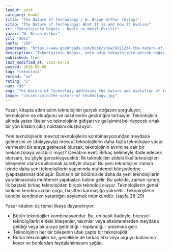 ```yaml
---
layout: post
category: book2
title: "The Nature of Technology | W. Brian Arthur (Kitap)"
kitap: "The Nature of Technology: What It Is and How It Evolves"
tr: "Teknolojinin Doğası - Nedir ve Nasıl Evrilir"
yazar: "W. Brian Arthur"
yil: "2011"
sayfa: "260"
goodreads: "https://www.goodreads.com/book/show/6321234-the-nature-of-technology"
description: "Teknolojinin Doğası, adım adım teknolojinin gerçek doğasını sorguluyor, teknolojinin ne olduğunu ve nasıl evrim geçirdiğini tartışıyor."
published: true
last_modified_at: 2023-01-14
posted: 2018-06-09
tag: "teknoloji"
reread: "no"
rating: "5"
num: "98"
eng: "The Nature of Technology addresses the nature and evolution of technology with straightforward and to-the-point language style."
image: "/assets/old/the-nature-of-technology.jpg"
---
```


Yazar, kitapta adım adım teknolojinin gerçek doğasını sorguluyor, teknolojinin ne olduğunu ve nasıl evrim geçirdiğini tartışıyor. Teknolojinin altında yatan ilkeler ve teknolojinin gidişatı ve gelişimini belirleyecek ortak bir yön kitabın çıkış noktasını oluşturuyor.

Yeni teknolojilerin mevcut teknolojilerin kombinasyonundan meydana gelmesini ve (dolayısıyla) mevcut teknolojilerin daha fazla teknolojiye vücut vermesini bir araya getirecek olursak, teknolojinin evrimine dair bir mekanizmaya varabilir miyiz? Cevabım evet. Birkaç kelimeyle ifade edecek olursam, bu şöyle gerçekleşecektir: İlk teknolojiler eldeki ilkel teknolojileri bileşenler olarak kullanmak suretiyle oluşur. Bu yeni teknolojiler zaman içinde daha yeni teknolojilerin yapımında muhtemel bileşenlerine (yapıtaşlarına) dönüşür. Bunların bir bölümü de daha da yeni teknolojilerin yaratılmasında muhtemel yapıtaşları haline gelir. Bu şekilde, zaman içinde, ilk baştaki birkaç teknolojiden birçok teknoloji oluşur. Teknolojilerin genel birikimi kendini azdan çoğa, basitten karmaşığa yükseltir. Teknolojilerin kendini kendinden yarattığını söylemek mümkündür. (sayfa 28-29)

Yazar kitabını üç temel ilkeye dayandırıyor:

- Bütün teknolojiler kombinasyondur. Bu, en basit ifadeyle, bireysel teknolojilerin eldeki bileşenler, takımlar veya altsistemlerden meydana geldiği veya bir araya getirildiği - toplandığı - anlamına gelir.
- Teknolojinin her bir bileşenin ufak çapta bir teknolojidir.
- Bütün teknolojiler bir, genellikle de birkaç etki veya olguyu kullanıma koyar ve bunlardan faydalanılmasını sağlar.
